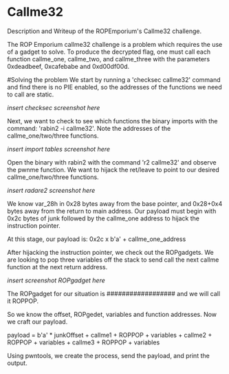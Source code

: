 # Callme32
Description and Writeup of the ROPEmporium's Callme32 challenge. 

The ROP Emporium callme32 challenge is a problem which requires the use of a gadget to solve. To produce the decrypted flag, one must call each function callme_one, callme_two, and callme_three with the parameters 0xdeadbeef, 0xcafebabe and 0xd00df00d. 

#Solving the problem
We start by running a 'checksec callme32' command and find there is no PIE enabled, so the addresses of the functions we need to call are static. 

*insert checksec screenshot here*

Next, we want to check to see which functions the binary imports with the command: 'rabin2 -i callme32'. Note the addresses of the callme_one/two/three functions.

*insert import tables screenshot here*

Open the binary with rabin2 with the command 'r2 callme32' and observe the pwnme function. We want to hijack the ret/leave to point to our desired callme_one/two/three functions.

*insert radare2 screenshot here*

We know var_28h in 0x28 bytes away from the base pointer, and 0x28+0x4 bytes away from the return to main address. Our payload must begin with 0x2c bytes of junk followed by the callme_one address to hijack the instruction pointer.

At this stage, our payload is: 0x2c x b'a' + callme_one_address

After hijacking the instruction pointer, we check out the ROPgadgets. We are looking to pop three variables off the stack to send call the next callme function at the next return address. 

*insert screenshot ROPgadget here* 

The ROPgadget for our situation is ################## and we will call it ROPPOP. 

So we know the offset, ROPgedet, variables and function addresses. Now we craft our payload. 

payload = b'a' * junkOffset + callme1 + ROPPOP + variables + callme2 + ROPPOP + variables + callme3 + ROPPOP + variables

Using pwntools, we create the process, send the payload, and print the output. 



